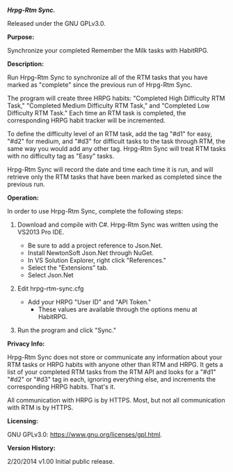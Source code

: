 ***Hrpg-Rtm Sync.***

Released under the GNU GPLv3.0.

**Purpose:**

Synchronize your completed Remember the Milk tasks with HabitRPG.

**Description:**

Run Hrpg-Rtm Sync to synchronize all of the RTM tasks that you have marked as "complete" since the previous run of Hrpg-Rtm Sync.
	
The program will create three HRPG habits: "Completed High Difficulty RTM Task," "Completed Medium Difficulty RTM Task," and
"Completed Low Difficulty RTM Task." Each time an RTM task is completed, the corresponding HRPG habit tracker will be incremented.
	
To define the difficulty level of an RTM task, add the tag "#d1" for easy, "#d2" for medium, and "#d3" for difficult tasks to the
task through RTM, the same way you would add any other tag. Hrpg-Rtm Sync will treat RTM tasks with no difficulty tag as "Easy" tasks.
	
Hrpg-Rtm Sync will record the date and time each time it is run, and will retrieve only the RTM tasks that have been marked as
completed since the previous run.

**Operation:**

In order to use Hrpg-Rtm Sync, complete the following steps:
	
1. Download and compile with C#. Hrpg-Rtm Sync was written using the VS2013 Pro IDE.
	* Be sure to add a project reference to Json.Net.
	* Install NewtonSoft Json.Net through NuGet.
	* In VS Solution Explorer, right click "References."
	* Select the "Extensions" tab.
	* Select Json.Net

2. Edit hrpg-rtm-sync.cfg
	* Add your HRPG "User ID" and "API Token."
		* These values are available through the options menu at HabitRPG.

3. Run the program and click "Sync."

**Privacy Info:**

Hrpg-Rtm Sync does not store or communicate any information about your RTM tasks or HRPG habits with anyone other than RTM and HRPG. It gets a list of your completed RTM tasks from the RTM API and looks for a "#d1" "#d2" or "#d3" tag in each, ignoring everything else, and increments the corresponding HRPG habits. That's it.
	
All communication with HRPG is by HTTPS. Most, but not all communication with RTM is by HTTPS.

**Licensing:**

GNU GPLv3.0: https://www.gnu.org/licenses/gpl.html.
	
**Version History:**

2/20/2014	v1.00	Initial public release.